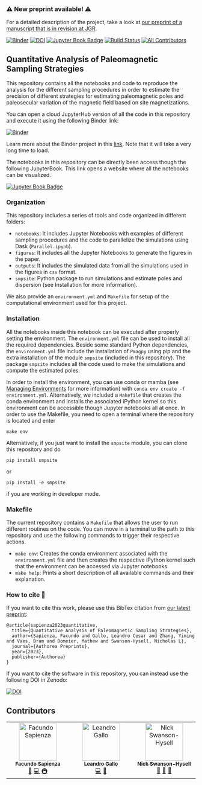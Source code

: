 ### ⚠️ New preprint available! ⚠️

For a detailed description of the project, take a look at [our preprint of a manuscript that is in revision at JGR](https://www.authorea.com/doi/full/10.22541/essoar.168881772.25833701).

[![Binder](https://mybinder.org/badge_logo.svg)](https://mybinder.org/v2/gh/PolarWandering/PaleoSampling/HEAD) 
[![DOI](https://zenodo.org/badge/595793364.svg)](https://zenodo.org/badge/latestdoi/595793364) 
[![Jupyter Book Badge](https://jupyterbook.org/badge.svg)](https://polarwandering.github.io/PaleoSampling/) 
[![Build Status](https://github.com/PolarWandering/PaleoSampling/actions/workflows/book.yml/badge.svg?branch=main)](https://github.com/PolarWandering/PaleoSampling/actions/workflows/book.yml?query=branch%3Amain)
[![All Contributors](https://img.shields.io/github/all-contributors/PolarWandering/PaleoSampling?color=ee8449&style=flat-square)](#contributors)


## Quantitative Analysis of Paleomagnetic Sampling Strategies

This repository contains all the notebooks and code to reproduce the analysis for the different sampling procedures in order
to estimate the precision of different strategies for estimating paleomagnetic poles and paleosecular variation of the magnetic field
based on site magnetizations.

You can open a cloud JupyterHub version of all the code in this repository and execute it using the following Binder link:

[![Binder](https://mybinder.org/badge_logo.svg)](https://mybinder.org/v2/gh/PolarWandering/PaleoSampling/HEAD)

Learn more about the Binder project in this [link](https://mybinder.readthedocs.io/en/latest/). Note that it will take a very long time to load.

The notebooks in this repository can be directly been access though the following JupyterBook. This link opens a website
where all the notebooks can be visualized.

[![Jupyter Book Badge](https://jupyterbook.org/badge.svg)](https://polarwandering.github.io/PaleoSampling/)

### Organization

This repository includes a series of tools and code organized in different folders:
- `notebooks`: It includes Jupyter Notebooks with examples of different sampling procedures and the code to parallelize the simulations using Dask (`Parallel.ipynb`).
- `figures`: It includes all the Jupyter Notebooks to generate the figures in the paper.
- `outputs`: It includes the simulated data from all the simulations used in the figures in `csv` format.
- `smpsite`: Python package to run simulations and estimate poles and dispersion (see Installation for more information).

We also provide an `environment.yml` and `Makefile` for setup of the computational environment used for this project.

### Installation

All the notebooks inside this notebook can be executed after properly setting the environment. The `environment.yml` file can be used to
install all the required dependencies. Beside some standard Python dependencies, the `environment.yml` file include the installation of
`Pmagpy` using pip and the extra installation of the module `smpsite` (included in this repository). The package `smpsite` includes all the code used to make the simulations and compute the
estimated poles.

In order to install the environment, you can use conda or mamba (see [Managing Environments](https://conda.io/projects/conda/en/latest/user-guide/tasks/manage-environments.html) for more information) with `conda env create -f environment.yml`. Alternatively, we included a `Makefile` that creates the conda environment and installs the associated iPython kernel so this environment can be accessible though Jupyter notebooks all at once. In order to use the Makefile, you need to open a terminal where the repository is located and enter
```
make env
```

Alternatively, if you just want to install the `smpsite` module, you can clone this repository and do
```
pip install smpsite
```
or
```
pip install -e smpsite
```
if you are working in developer mode.


### Makefile

The current repository contains a `Makefile` that allows the user to run different routines on the code. You can move in a terminal to the
path to this repository and use the following commands to trigger their respective actions. 
- `make env`: Creates the conda environment associated with the `environment.yml` file and then creates the respective iPython kernel such that the 
environment can be accessed via Jupyter notebooks. 
- `make help`: Prints a short description of all available commands and their explanation. 

### How to cite 📖

If you want to cite this work, please use this BibTex citation from [our latest preprint](https://www.authorea.com/doi/full/10.22541/essoar.168881772.25833701):
```
@article{sapienza2023quantitative,
  title={Quantitative Analysis of Paleomagnetic Sampling Strategies},
  author={Sapienza, Facundo and Gallo, Leandro Cesar and Zhang, Yiming and Vaes, Bram and Domeier, Mathew and Swanson-Hysell, Nicholas L},
  journal={Authorea Preprints},
  year={2023},
  publisher={Authorea}
}
```
If you want to cite the software in this repository, you can instead use the following DOI in Zenodo:

[![DOI](https://zenodo.org/badge/595793364.svg)](https://zenodo.org/badge/latestdoi/595793364)


## Contributors

<!-- ALL-CONTRIBUTORS-LIST:START - Do not remove or modify this section -->
<!-- prettier-ignore-start -->
<!-- markdownlint-disable -->
<table>
  <tbody>
    <tr>
      <td align="center" valign="top" width="14.28%"><a href="http://facusapienza.com"><img src="https://avatars.githubusercontent.com/u/39526081?v=4?s=100" width="100px;" alt="Facundo Sapienza"/><br /><sub><b>Facundo Sapienza</b></sub></a><br /><a href="#doc-facusapienza21" title="Documentation">📖</a> <a href="#code-facusapienza21" title="Code">💻</a> <a href="#infra-facusapienza21" title="Infrastructure (Hosting, Build-Tools, etc)">🚇</a></td>
      <td align="center" valign="top" width="14.28%"><a href="https://github.com/LenGallo"><img src="https://avatars.githubusercontent.com/u/29756069?v=4?s=100" width="100px;" alt="Leandro Gallo"/><br /><sub><b>Leandro Gallo</b></sub></a><br /><a href="#code-LenGallo" title="Code">💻</a> <a href="#bug-LenGallo" title="Bug reports">🐛</a></td>
      <td align="center" valign="top" width="14.28%"><a href="http://www.swanson-hysell.org"><img src="https://avatars.githubusercontent.com/u/4332322?v=4?s=100" width="100px;" alt="Nick Swanson-Hysell"/><br /><sub><b>Nick Swanson-Hysell</b></sub></a><br /><a href="#review-Swanson-Hysell" title="Reviewed Pull Requests">👀</a> <a href="#doc-Swanson-Hysell" title="Documentation">📖</a> <a href="#ideas-Swanson-Hysell" title="Ideas, Planning, & Feedback">🤔</a></td>
    </tr>
  </tbody>
</table>

<!-- markdownlint-restore -->
<!-- prettier-ignore-end -->

<!-- ALL-CONTRIBUTORS-LIST:END -->
